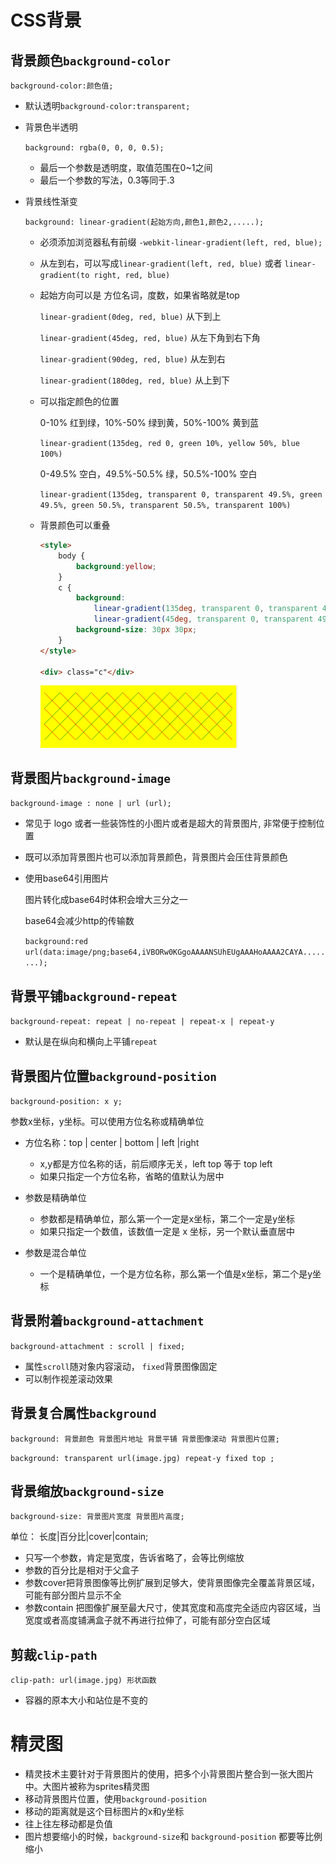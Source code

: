 #  CSS背景

## 背景颜色`background-color`

`background-color:颜色值;` 

- 默认透明`background-color:transparent;`

- 背景色半透明

  `background: rgba(0, 0, 0, 0.5);`

  - 最后一个参数是透明度，取值范围在0~1之间
  - 最后一个参数的写法，0.3等同于.3

- 背景线性渐变

  `background: linear-gradient(起始方向,颜色1,颜色2,.....);`

  - 必须添加浏览器私有前缀 `-webkit-linear-gradient(left, red, blue);`
  
  - 从左到右，可以写成`linear-gradient(left, red, blue)` 或者 `linear-gradient(to right, red, blue)`
  
  - 起始方向可以是 方位名词，度数，如果省略就是top 
  
    `linear-gradient(0deg, red, blue)` 从下到上
  
    `linear-gradient(45deg, red, blue)` 从左下角到右下角
  
    `linear-gradient(90deg, red, blue)` 从左到右
  
    `linear-gradient(180deg, red, blue)` 从上到下
  
  - 可以指定颜色的位置
  
    0-10% 红到绿，10%-50% 绿到黄，50%-100% 黄到蓝
  
    `linear-gradient(135deg, red 0, green 10%, yellow 50%, blue 100%)`
  
    0-49.5% 空白，49.5%-50.5% 绿，50.5%-100% 空白
  
    `linear-gradient(135deg, transparent 0, transparent 49.5%, green 49.5%, green 50.5%, transparent 50.5%, transparent 100%)`
  
  - 背景颜色可以重叠
  
    ```html
    <style>
    	body {
            background:yellow;
        }
        c {
            background: 
                linear-gradient(135deg, transparent 0, transparent 49.5%, green 49.5%, green 50.5%, transparent 50.5%, transparent 100%),
                linear-gradient(45deg, transparent 0, transparent 49.5%, red 49.5%, red 50.5%, transparent 50.5%, transparent 100%);
            background-size: 30px 30px;
        }
    </style>
    
    <div> class="c"</div>
    ```
  
    <img src="CSS背景.assets/image-20220114135508700.png" alt="image-20220114135508700" style="zoom:67%;" /> 
  
  



## 背景图片`background-image`

`background-image : none | url (url);`

- 常见于 logo 或者一些装饰性的小图片或者是超大的背景图片, 非常便于控制位置

- 既可以添加背景图片也可以添加背景颜色，背景图片会压住背景颜色

- 使用base64引用图片

  图片转化成base64时体积会增大三分之一

  base64会减少http的传输数

  `background:red url(data:image/png;base64,iVBORw0KGgoAAAANSUhEUgAAAHoAAAA2CAYA........);`



## 背景平铺`background-repeat`

`background-repeat: repeat | no-repeat | repeat-x | repeat-y`

- 默认是在纵向和横向上平铺`repeat`



## 背景图片位置`background-position`

`background-position: x y;`

参数x坐标，y坐标。可以使用方位名称或精确单位

- 方位名称：top | center | bottom | left |right
  - x,y都是方位名称的话，前后顺序无关，left top 等于 top left
  - 如果只指定一个方位名称，省略的值默认为居中
- 参数是精确单位
  - 参数都是精确单位，那么第一个一定是x坐标，第二个一定是y坐标
  - 如果只指定一个数值，该数值一定是 x 坐标，另一个默认垂直居中

- 参数是混合单位
  - 一个是精确单位，一个是方位名称，那么第一个值是x坐标，第二个是y坐标



## 背景附着`background-attachment`

`background-attachment : scroll | fixed;`

- 属性`scroll`随对象内容滚动，  `fixed`背景图像固定
- 可以制作视差滚动效果



## 背景复合属性`background`

`background: 背景颜色 背景图片地址 背景平铺 背景图像滚动 背景图片位置;`

`background: transparent url(image.jpg) repeat-y fixed top ;`



## 背景缩放`background-size`

`background-size: 背景图片宽度 背景图片高度;`

单位： 长度|百分比|cover|contain;

- 只写一个参数，肯定是宽度，告诉省略了，会等比例缩放
- 参数的百分比是相对于父盒子
- 参数cover把背景图像等比例扩展到足够大，使背景图像完全覆盖背景区域，可能有部分图片显示不全
- 参数contain 把图像扩展至最大尺寸，使其宽度和高度完全适应内容区域，当宽度或者高度铺满盒子就不再进行拉伸了，可能有部分空白区域



## 剪裁`clip-path`

`clip-path: url(image.jpg) 形状函数 `

- 容器的原本大小和站位是不变的



# 精灵图

- 精灵技术主要针对于背景图片的使用，把多个小背景图片整合到一张大图片中。大图片被称为sprites精灵图
- 移动背景图片位置，使用`background-position`
- 移动的距离就是这个目标图片的x和y坐标
- 往上往左移动都是负值
- 图片想要缩小的时候，`background-size`和 `background-position` 都要等比例缩小

